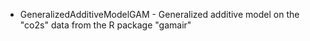 * GeneralizedAdditiveModelGAM - Generalized additive model on the "co2s" data from the R package "gamair"
